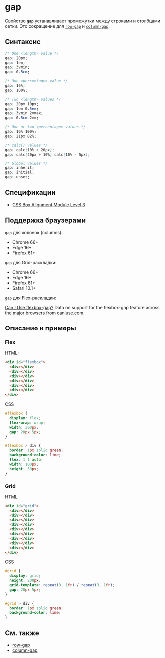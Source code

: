 # gap

Свойство **`gap`** устанавливает промежутки между строками и столбцами сетки. Это сокращение для [`row-gap`](row-gap.md) и [`column-gap`](column-gap.md).

## Синтаксис

```css
/* One <length> value */
gap: 20px;
gap: 1em;
gap: 3vmin;
gap: 0.5cm;

/* One <percentage> value */
gap: 16%;
gap: 100%;

/* Two <length> values */
gap: 20px 10px;
gap: 1em 0.5em;
gap: 3vmin 2vmax;
gap: 0.5cm 2mm;

/* One or two <percentage> values */
gap: 16% 100%;
gap: 21px 82%;

/* calc() values */
gap: calc(10% + 20px);
gap: calc(20px + 10%) calc(10% - 5px);

/* Global values */
gap: inherit;
gap: initial;
gap: unset;
```

## Спецификации

- [CSS Box Alignment Module Level 3](https://drafts.csswg.org/css-align-3/#propdef-gap)

## Поддержка браузерами

`gap` для колонок (columns):

- Chrome 66+
- Edge 16+
- Firefox 61+

`gap` для Grid-раскладки:

- Chrome 66+
- Edge 16+
- Firefox 61+
- Safari 10.1+

`gap` для Flex-раскладки:

<p class="ciu_embed" data-feature="flexbox-gap" data-periods="future_1,current,past_1,past_2" data-accessible-colours="false">
<a href="http://caniuse.com/#feat=flexbox-gap">Can I Use flexbox-gap?</a> Data on support for the flexbox-gap feature across the major browsers from caniuse.com.
</p>

## Описание и примеры

### Flex

HTML:

```html
<div id="flexbox">
  <div></div>
  <div></div>
  <div></div>
  <div></div>
  <div></div>
  <div></div>
</div>
```

CSS

```css
#flexbox {
  display: flex;
  flex-wrap: wrap;
  width: 300px;
  gap: 20px 5px;
}

#flexbox > div {
  border: 1px solid green;
  background-color: lime;
  flex: 1 1 auto;
  width: 100px;
  height: 50px;
}
```

### Grid

HTML

```html
<div id="grid">
  <div></div>
  <div></div>
  <div></div>
  <div></div>
  <div></div>
  <div></div>
  <div></div>
  <div></div>
  <div></div>
</div>
```

CSS

```css
#grid {
  display: grid;
  height: 200px;
  grid-template: repeat(3, 1fr) / repeat(3, 1fr);
  gap: 20px 5px;
}

#grid > div {
  border: 1px solid green;
  background-color: lime;
}
```

## См. также

- [row-gap](row-gap.md)
- [column-gap](column-gap.md)
